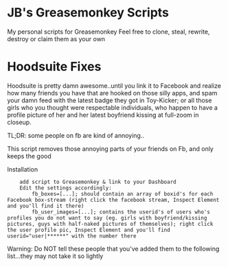 # JB's Greasemonkey Scripts

My personal scripts for Greasemonkey
Feel free to clone, steal, rewrite, destroy or claim them as your own

Hoodsuite Fixes
=================

Hoodsuite is pretty damn awesome..until you link it to Facebook and realize how many friends you have that are hooked on those silly apps, and spam your damn feed with the latest badge they got in Toy-Kicker; or all those girls who you thought were respectable individuals, who happen to have a profile picture of her and her latest boyfriend kissing at full-zoom in closeup. 

TL;DR: some people on fb are kind of annoying..

This script removes those annoying parts of your friends on Fb, and only keeps the good

Installation
``````
	add script to Greasemonkey & link to your Dashboard
	Edit the settings accordingly:
		fb_boxes=[...]; should contain an array of boxid's for each Facebook box-stream (right click the facebook stream, Inspect Element and you'll find it there)
		fb_user_images=[...]; contains the userid's of users who's profiles you do not want to say (eg. girls with boyfriend/kissing pictures, guys with half-naked pictures of themselves); right click the user profile pic, Inspect Element and you'll find userid="user|******" with the number there
``````
 Warning: Do NOT tell these people that you've added them to the following list...they may not take it so lightly
